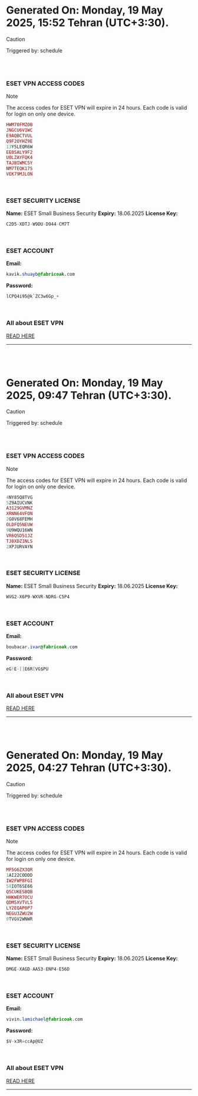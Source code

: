 # Generated On: Monday, 19 May 2025, 15:52 Tehran (UTC+3:30).

> [!CAUTION]
> Triggered by: schedule

<br><br>

### ESET VPN ACCESS CODES

> [!NOTE]
> The access codes for ESET VPN will expire in 24 hours.
> Each code is valid for login on only one device.

```ruby
HWM70FMZOB
JNGCU6V1WC
E9AQBCTVUL
Q9F2OYHZ9E
13Y5LEQR6W
EE0SALY9F2
U0LZAYFQK4
TAJBIWMC5Y
NM7TEQK17S
VEK79MJLON
```

<br>

### ESET SECURITY LICENSE

**Name:** ESET Small Business Security
**Expiry:** 18.06.2025
**License Key:**

```POV-Ray SDL
C2D5-XDTJ-W9DU-D944-CM7T
```

<br>

### ESET ACCOUNT

**Email:**

```CSS
kavik.shuayb@fabricoak.com
```

**Password:**

```POV-Ray SDL
lCPQ4i95@k`ZC3w6Gp_+
```

<br>

### All about ESET VPN

[READ HERE](https://t.me/F_NiREvil/2113)

---

<br><br>

# Generated On: Monday, 19 May 2025, 09:47 Tehran (UTC+3:30).

> [!CAUTION]
> Triggered by: schedule

<br><br>

### ESET VPN ACCESS CODES

> [!NOTE]
> The access codes for ESET VPN will expire in 24 hours.
> Each code is valid for login on only one device.

```ruby
4NY85Q8TVG
5Z9AIUCVNK
A3129GVMNZ
XRNN64VFON
2G0V68FEMH
OLDFQ5NEUW
9U9WQU16WN
VR6QSD51JZ
TJ8XDZ1NLS
2XPJURVAYN
```

<br>

### ESET SECURITY LICENSE

**Name:** ESET Small Business Security
**Expiry:** 18.06.2025
**License Key:**

```POV-Ray SDL
WVG2-X6P9-WXVR-NDRG-C5P4
```

<br>

### ESET ACCOUNT

**Email:**

```CSS
boubacar.ivar@fabricoak.com
```

**Password:**

```POV-Ray SDL
eG!E-[]E6R[VG$PU
```

<br>

### All about ESET VPN

[READ HERE](https://t.me/F_NiREvil/2113)

---

<br><br>

# Generated On: Monday, 19 May 2025, 04:27 Tehran (UTC+3:30).

> [!CAUTION]
> Triggered by: schedule

<br><br>

### ESET VPN ACCESS CODES

> [!NOTE]
> The access codes for ESET VPN will expire in 24 hours.
> Each code is valid for login on only one device.

```ruby
MF5G6ZX3QR
1AI22CODDD
IW2FWP8FGI
58IOT6SE66
Q5CUKESBQB
HHKWER7OCU
QDM5XVTVL5
LY2EQAP0P7
NEGU3ZWU2W
0TVGV2WNWR
```

<br>

### ESET SECURITY LICENSE

**Name:** ESET Small Business Security
**Expiry:** 18.06.2025
**License Key:**

```POV-Ray SDL
DMGE-XAGD-AA53-ENP4-E56D
```

<br>

### ESET ACCOUNT

**Email:**

```CSS
vivin.lamichael@fabricoak.com
```

**Password:**

```POV-Ray SDL
$V-x3R=ccAp@UZ
```

<br>

### All about ESET VPN

[READ HERE](https://t.me/F_NiREvil/2113)

---

<br><br>

